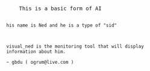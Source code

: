 <!DOCTYPE html>


<html lang="en">

<body>
<pre>
    This is a basic form of AI

    his name is Ned and he is a type of "sid"

    

    visual_ned is the monitoring tool that will display
    information about him.

    ~ gbdu ( ogrum@live.com )

</pre>
</body>


</html>